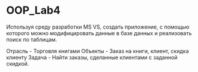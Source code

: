 # OOP_Lab4

Используя среду разработки MS VS, создать приложение, с помощью которого можно модифицировать данные в базе данных и реализовать поиск по таблицам.

Отрасль - Торговля книгами Объекты - Заказ на книги, клиент, скидка клиенту Задача - Найти заказы, сделанные клиентами с заданной скидкой.
